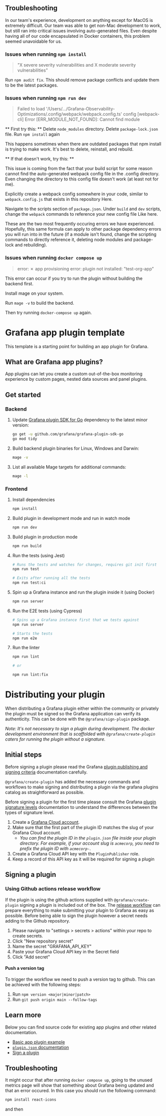 ## Troubleshooting

In our team's experience, development on anything except for MacOS is extremely difficult. Our team was able to get non-Mac development to work, but still ran into critical issues involving auto-generated files. Even despite having all of our code encapsulated in Docker containers, this problem seemed unavoidable for us. 

### Issues when running `npm install`

> "X severe severity vulnerabilities and X moderate severity vulnerabilities"

Run `npm audit fix`. This should remove package conflicts and update them to be the latest packages.

### Issues when running `npm run dev`

> Failed to load '/Users/.../Grafana-Observability-Optimizations/.config/webpack/webpack.config.ts' config
> [webpack-cli] Error [ERR_MODULE_NOT_FOUND]: Cannot find module

** First try this: **
Delete `node_modules` directory.
Delete `package-lock.json` file.
Run `npm install` again

This happens sometimes when there are outdated packages that npm install is trying to make work. It's best to delete, reinstall, and rebuild.

** If that doesn't work, try this: **

This issue is coming from the fact that your build script for some reason cannot find the auto-generated webpack config file in the .config directory. Even changing the directory to this config file doesn't work (at least not for me). 

Explicitly create a webpack config somewhere in your code, similar to `webpack.config.js` that exists in this repository <a src="webpack.config.js">Here</a>. 

Navigate to the scripts section of `package.json`. Under `build` and `dev` scripts, change the `webpack` commands to reference your new config file <a src="https://github.com/hwalters361/Grafana-Multicloud-Datasource-Plugin/commit/a213cfd024faaa90ae2df99f634f1d3cdb026657"> Like here</a>. 

These are the two most frequently occuring errors we have experienced. Hopefully, this same formula can apply to other package dependency errors you will run into in the future (if a module isn't found, change the scripting commands to directly reference it, deleting node modules and package-lock and rebuilding).

### Issues when running `docker compose up`

> error: ✗ app provisioning error: plugin not installed: "test-org-app"

This error can occur if you try to run the plugin without building the backend first.

Install <a src="https://magefile.org/">mage</a> on your system.

Run `mage -v` to build the backend. 

Then try running `docker-compose up` again.

# Grafana app plugin template

This template is a starting point for building an app plugin for Grafana.

## What are Grafana app plugins?

App plugins can let you create a custom out-of-the-box monitoring experience by custom pages, nested data sources and panel plugins.

## Get started

### Backend

1. Update [Grafana plugin SDK for Go](https://grafana.com/developers/plugin-tools/key-concepts/backend-plugins/grafana-plugin-sdk-for-go) dependency to the latest minor version:

   ```bash
   go get -u github.com/grafana/grafana-plugin-sdk-go
   go mod tidy
   ```

2. Build backend plugin binaries for Linux, Windows and Darwin:

   ```bash
   mage -v
   ```

3. List all available Mage targets for additional commands:

   ```bash
   mage -l
   ```

### Frontend

1. Install dependencies

   ```bash
   npm install
   ```

2. Build plugin in development mode and run in watch mode

   ```bash
   npm run dev
   ```

3. Build plugin in production mode

   ```bash
   npm run build
   ```

4. Run the tests (using Jest)

   ```bash
   # Runs the tests and watches for changes, requires git init first
   npm run test

   # Exits after running all the tests
   npm run test:ci
   ```

5. Spin up a Grafana instance and run the plugin inside it (using Docker)

   ```bash
   npm run server
   ```

6. Run the E2E tests (using Cypress)

   ```bash
   # Spins up a Grafana instance first that we tests against
   npm run server

   # Starts the tests
   npm run e2e
   ```

7. Run the linter

   ```bash
   npm run lint

   # or

   npm run lint:fix
   ```

# Distributing your plugin

When distributing a Grafana plugin either within the community or privately the plugin must be signed so the Grafana application can verify its authenticity. This can be done with the `@grafana/sign-plugin` package.

_Note: It's not necessary to sign a plugin during development. The docker development environment that is scaffolded with `@grafana/create-plugin` caters for running the plugin without a signature._

## Initial steps

Before signing a plugin please read the Grafana [plugin publishing and signing criteria](https://grafana.com/legal/plugins/#plugin-publishing-and-signing-criteria) documentation carefully.

`@grafana/create-plugin` has added the necessary commands and workflows to make signing and distributing a plugin via the grafana plugins catalog as straightforward as possible.

Before signing a plugin for the first time please consult the Grafana [plugin signature levels](https://grafana.com/legal/plugins/#what-are-the-different-classifications-of-plugins) documentation to understand the differences between the types of signature level.

1. Create a [Grafana Cloud account](https://grafana.com/signup).
2. Make sure that the first part of the plugin ID matches the slug of your Grafana Cloud account.
   - _You can find the plugin ID in the `plugin.json` file inside your plugin directory. For example, if your account slug is `acmecorp`, you need to prefix the plugin ID with `acmecorp-`._
3. Create a Grafana Cloud API key with the `PluginPublisher` role.
4. Keep a record of this API key as it will be required for signing a plugin

## Signing a plugin

### Using Github actions release workflow

If the plugin is using the github actions supplied with `@grafana/create-plugin` signing a plugin is included out of the box. The [release workflow](./.github/workflows/release.yml) can prepare everything to make submitting your plugin to Grafana as easy as possible. Before being able to sign the plugin however a secret needs adding to the Github repository.

1. Please navigate to "settings > secrets > actions" within your repo to create secrets.
2. Click "New repository secret"
3. Name the secret "GRAFANA_API_KEY"
4. Paste your Grafana Cloud API key in the Secret field
5. Click "Add secret"

#### Push a version tag

To trigger the workflow we need to push a version tag to github. This can be achieved with the following steps:

1. Run `npm version <major|minor|patch>`
2. Run `git push origin main --follow-tags`

## Learn more

Below you can find source code for existing app plugins and other related documentation.

- [Basic app plugin example](https://github.com/grafana/grafana-plugin-examples/tree/master/examples/app-basic#readme)
- [`plugin.json` documentation](https://grafana.com/developers/plugin-tools/reference/plugin-jsonplugin-json)
- [Sign a plugin](https://grafana.com/developers/plugin-tools/publish-a-plugin/sign-a-plugin)


## Troubleshooting

It might occur that after running `docker compose up`, going to the unused metrics page will show that something about Grafana 
being updated and that an error occured. In this case you should run the following command:

```bash
npm install react-icons
```

and then 
